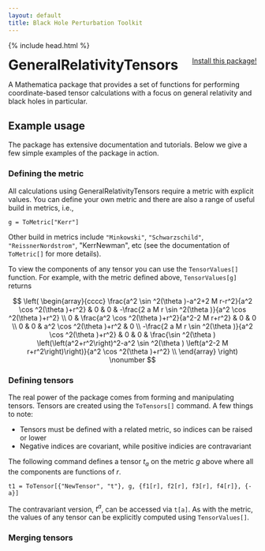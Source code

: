 ```yaml
---
layout: default
title: Black Hole Perturbation Toolkit
---
```

{% include head.html %}

<p>
 <h1 style="display:inline">GeneralRelativityTensors</h1> <span style="float:right;"><a href="https://bhptoolkit.org/mathematica-install.html" class = "code_btn">Install this package!</a></span>
</p>

A Mathematica package that provides a set of functions for performing coordinate-based tensor calculations with a focus on general relativity and black holes in particular.

## Example usage

The package has extensive documentation and tutorials. Below we give a few simple examples of the package in action.

### Defining the metric

All calculations using GeneralRelativityTensors require a metric with explicit values. You can define your own metric and there are also a range of useful build in metrics, i.e.,

```
g = ToMetric["Kerr"]
```
Other build in metrics include `"Minkowski"`, `"Schwarzschild"`, `"ReissnerNordstrom"`, "KerrNewman", etc (see the documentation of `ToMetric[]` for more details).

To view the components of any tensor you can use the `TensorValues[]` function. For example, with the metric defined above, `TensorValues[g]` returns

$$
\left(
\begin{array}{cccc}
 \frac{a^2 \sin ^2(\theta )-a^2+2 M r-r^2}{a^2 \cos ^2(\theta )+r^2} & 0 & 0 & -\frac{2 a
   M r \sin ^2(\theta )}{a^2 \cos ^2(\theta )+r^2} \\
 0 & \frac{a^2 \cos ^2(\theta )+r^2}{a^2-2 M r+r^2} & 0 & 0 \\
 0 & 0 & a^2 \cos ^2(\theta )+r^2 & 0 \\
 -\frac{2 a M r \sin ^2(\theta )}{a^2 \cos ^2(\theta )+r^2} & 0 & 0 & \frac{\sin
   ^2(\theta ) \left(\left(a^2+r^2\right)^2-a^2 \sin ^2(\theta ) \left(a^2-2 M
   r+r^2\right)\right)}{a^2 \cos ^2(\theta )+r^2} \\
\end{array}
\right) \nonumber
$$

### Defining tensors

The real power of the package comes from forming and manipulating tensors. Tensors are created using the `ToTensors[]` command. A few things to note:

- Tensors must be defined with a related metric, so indices can be raised or lower
- Negative indices are covariant, while positive indicies are contravariant

The following command defines a tensor $t_a$ on the metric $g$ above where all the components are functions of $r$.

```
t1 = ToTensor[{"NewTensor", "t"}, g, {f1[r], f2[r], f3[r], f4[r]}, {-a}]
```

The contravariant version, $t^a$, can be accessed via `t[a]`. As with the metric, the values of any tensor can be explicitly computed using `TensorValues[]`.

### Merging tensors

